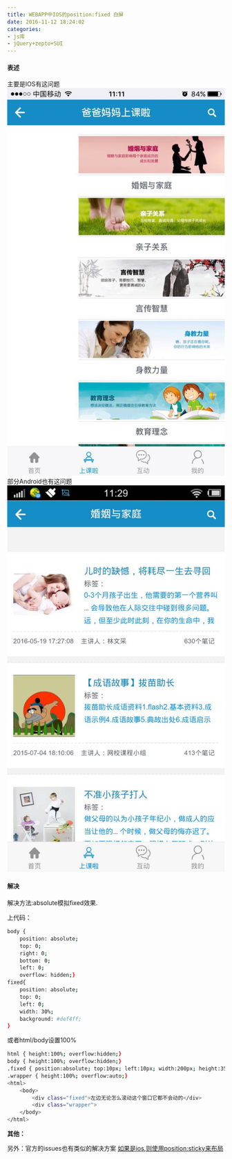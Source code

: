 ```yaml
---
title: WEBAPP中IOS的position:fixed 白屏
date: 2016-11-12 18:24:02
categories:
- js库
- jQuery+zepto+SUI
---
```


#### 表述

主要是IOS有这问题
![](/assets/sui/9.jpg)
部分Android也有这问题
![](/assets/sui/10.jpg)

#### 解决

解决方法:absolute模拟fixed效果.

上代码：

```bash
body {
    position: absolute;
    top: 0;
    right: 0;
    bottom: 0;
    left: 0;
    overflow: hidden;}
fixed{
    position: absolute;
    top: 0;
    left: 0;
    width: 30%;
    background: #def4ff;
}

```
或者html/body设置100%

```bash
html { height:100%; overflow:hidden;}
body { height:100%; overflow:hidden;}
.fixed { position:absolute; top:10px; left:10px; width:200px; height:350px; background:#fc0; }
.wrapper { height:100%; overflow:auto;}
<html>
    <body>
        <div class="fixed">左边无论怎么滚动这个窗口它都不会动的</div>
        <div class="wrapper">
    </body>
</html>

```

**其他：**

另外：官方的issues也有类似的解决方案
[如果是ios,则使用position:sticky来布局](https://github.com/sdc-alibaba/SUI-Mobile/issues/688﻿)
